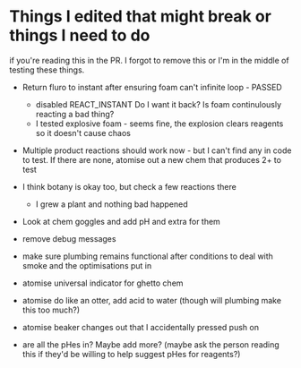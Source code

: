 # Things I edited that might break or things I need to do

if you're reading this in the PR. I forgot to remove this or I'm in the middle of testing these things.

- Return fluro to instant after ensuring foam can't infinite loop - PASSED
    - disabled REACT_INSTANT Do I want it back? Is foam continulously reacting a bad thing?
    - I tested explosive foam - seems fine, the explosion clears reagents so it doesn't cause chaos

- Multiple product reactions should work now - but I can't find any in code to test. If there are none, atomise out a new chem that produces 2+ to test

- I think botany is okay too, but check a few reactions there
    - I grew a plant and nothing bad happened

- Look at chem goggles and add pH and extra for them

- remove debug messages
- make sure plumbing remains functional after conditions to deal with smoke and the optimisations put in

- atomise universal indicator for ghetto chem
- atomise do like an otter, add acid to water (though will plumbing make this too much?)
- atomise beaker changes out that I accidentally pressed push on
- are all the pHes in? Maybe add more? (maybe ask the person reading this if they'd be willing to help suggest pHes for reagents?)